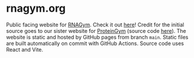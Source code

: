 # rnagym.org

Public facing website for [RNAGym][1].  Check it out [here][2]!  Credit
for the initial source goes to our sister website for [ProteinGym][3]
(source code [here][4]).  The website is static and hosted by GitHub
pages from branch `main`.  Static files are built automatically on
commit with GitHub Actions.  Source code uses React and Vite.

[1]: https://github.com/MarksLab-DasLab/RNAGym
[2]: https://rnagym.org
[3]: https://proteingym.org
[4]: https://github.com/OATML-Markslab/proteingym_website
